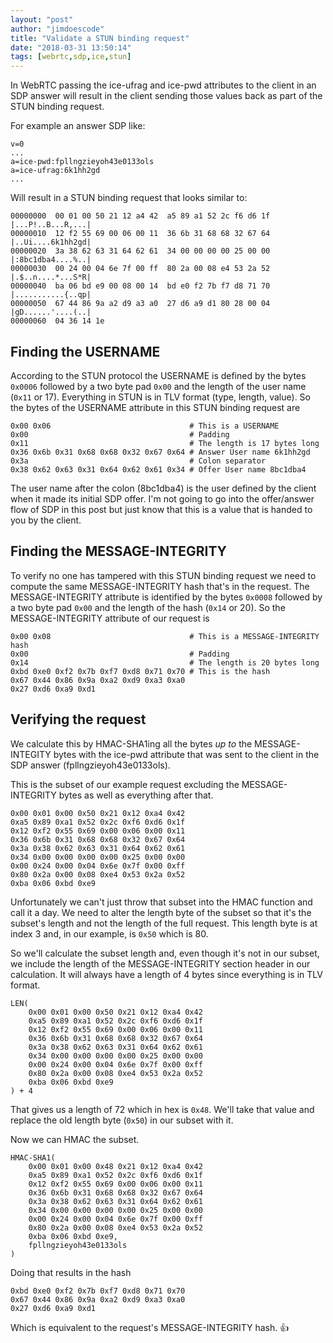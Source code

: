 ```yaml
---
layout: "post"
author: "jimdoescode"
title: "Validate a STUN binding request"
date: "2018-03-31 13:50:14"
tags: [webrtc,sdp,ice,stun]
---
```


In WebRTC passing the ice-ufrag and ice-pwd attributes to the client in an SDP answer will 
result in the client sending those values back as part of the STUN binding request. 

For example an answer SDP like:
```
v=0
...
a=ice-pwd:fpllngzieyoh43e0133ols
a=ice-ufrag:6k1hh2gd
...
```

Will result in a STUN binding request that looks similar to:
```
00000000  00 01 00 50 21 12 a4 42  a5 89 a1 52 2c f6 d6 1f  |...P!..B...R,...|
00000010  12 f2 55 69 00 06 00 11  36 6b 31 68 68 32 67 64  |..Ui....6k1hh2gd|
00000020  3a 38 62 63 31 64 62 61  34 00 00 00 00 25 00 00  |:8bc1dba4....%..|
00000030  00 24 00 04 6e 7f 00 ff  80 2a 00 08 e4 53 2a 52  |.$..n....*...S*R|
00000040  ba 06 bd e9 00 08 00 14  bd e0 f2 7b f7 d8 71 70  |...........{..qp|
00000050  67 44 86 9a a2 d9 a3 a0  27 d6 a9 d1 80 28 00 04  |gD......'....(..|
00000060  04 36 14 1e 
```

## Finding the USERNAME

According to the STUN protocol the USERNAME is defined by the bytes `0x0006` followed by a 
two byte pad `0x00` and the length of the user name (`0x11` or 17). Everything in STUN is in TLV format (type, 
length, value). So the bytes of the USERNAME attribute in this STUN binding request are
```
0x00 0x06                               # This is a USERNAME 
0x00                                    # Padding
0x11                                    # The length is 17 bytes long
0x36 0x6b 0x31 0x68 0x68 0x32 0x67 0x64 # Answer User name 6k1hh2gd
0x3a                                    # Colon separator
0x38 0x62 0x63 0x31 0x64 0x62 0x61 0x34 # Offer User name 8bc1dba4
```

The user name after the colon (8bc1dba4) is the user defined by the client when it made its initial SDP offer. 
I'm not going to go into the offer/answer flow of SDP in this post but just know that this is a value that is 
handed to you by the client. 

## Finding the MESSAGE-INTEGRITY

To verify no one has tampered with this STUN binding request we need to compute 
the same MESSAGE-INTEGRITY hash that's in the request. The MESSAGE-INTEGRITY attribute is 
identified by the bytes `0x0008` followed by a two byte pad `0x00` and the length of the hash 
(`0x14` or 20). So the MESSAGE-INTEGRITY attribute of our request is
```
0x00 0x08                               # This is a MESSAGE-INTEGRITY hash 
0x00                                    # Padding
0x14                                    # The length is 20 bytes long
0xbd 0xe0 0xf2 0x7b 0xf7 0xd8 0x71 0x70 # This is the hash
0x67 0x44 0x86 0x9a 0xa2 0xd9 0xa3 0xa0 
0x27 0xd6 0xa9 0xd1
```

## Verifying the request

We calculate this by HMAC-SHA1ing all the bytes *up to* the MESSAGE-INTEGITY bytes with 
the ice-pwd attribute that was sent to the client in the SDP answer (fpllngzieyoh43e0133ols).

This is the subset of our example request excluding the MESSAGE-INTEGRITY bytes as well as 
everything after that.
```
0x00 0x01 0x00 0x50 0x21 0x12 0xa4 0x42  
0xa5 0x89 0xa1 0x52 0x2c 0xf6 0xd6 0x1f
0x12 0xf2 0x55 0x69 0x00 0x06 0x00 0x11  
0x36 0x6b 0x31 0x68 0x68 0x32 0x67 0x64
0x3a 0x38 0x62 0x63 0x31 0x64 0x62 0x61  
0x34 0x00 0x00 0x00 0x00 0x25 0x00 0x00
0x00 0x24 0x00 0x04 0x6e 0x7f 0x00 0xff  
0x80 0x2a 0x00 0x08 0xe4 0x53 0x2a 0x52
0xba 0x06 0xbd 0xe9
```

Unfortunately we can't just throw that subset into the HMAC function and call it a day. We 
need to alter the length byte of the subset so that it's the subset's length and not the length 
of the full request. This length byte is at index 3 and, in our example, is `0x50` which is 80. 

So we'll calculate the subset length and, even though it's not in our subset, we include the 
length of the MESSAGE-INTEGRITY section header in our calculation. It will always have a length 
of 4 bytes since everything is in TLV format. 
```
LEN(
    0x00 0x01 0x00 0x50 0x21 0x12 0xa4 0x42  
    0xa5 0x89 0xa1 0x52 0x2c 0xf6 0xd6 0x1f
    0x12 0xf2 0x55 0x69 0x00 0x06 0x00 0x11  
    0x36 0x6b 0x31 0x68 0x68 0x32 0x67 0x64
    0x3a 0x38 0x62 0x63 0x31 0x64 0x62 0x61  
    0x34 0x00 0x00 0x00 0x00 0x25 0x00 0x00
    0x00 0x24 0x00 0x04 0x6e 0x7f 0x00 0xff  
    0x80 0x2a 0x00 0x08 0xe4 0x53 0x2a 0x52
    0xba 0x06 0xbd 0xe9
) + 4
```
That gives us a length of 72 which in hex is `0x48`. We'll take that value and replace 
the old length byte (`0x50`) in our subset with it.

Now we can HMAC the subset.
```
HMAC-SHA1(
    0x00 0x01 0x00 0x48 0x21 0x12 0xa4 0x42  
    0xa5 0x89 0xa1 0x52 0x2c 0xf6 0xd6 0x1f
    0x12 0xf2 0x55 0x69 0x00 0x06 0x00 0x11  
    0x36 0x6b 0x31 0x68 0x68 0x32 0x67 0x64
    0x3a 0x38 0x62 0x63 0x31 0x64 0x62 0x61  
    0x34 0x00 0x00 0x00 0x00 0x25 0x00 0x00
    0x00 0x24 0x00 0x04 0x6e 0x7f 0x00 0xff  
    0x80 0x2a 0x00 0x08 0xe4 0x53 0x2a 0x52
    0xba 0x06 0xbd 0xe9,
    fpllngzieyoh43e0133ols
)
```

Doing that results in the hash
```
0xbd 0xe0 0xf2 0x7b 0xf7 0xd8 0x71 0x70 
0x67 0x44 0x86 0x9a 0xa2 0xd9 0xa3 0xa0 
0x27 0xd6 0xa9 0xd1 
```

Which is equivalent to the request's MESSAGE-INTEGRITY hash. 👍
